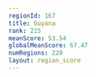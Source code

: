 ```yaml
---
regionId: 167
title: Guyana
rank: 215
meanScore: 53.54
globalMeanScore: 67.47
numRegions: 220
layout: region_score
---
```


